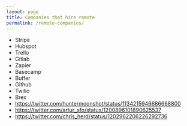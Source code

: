 ```yaml
---
layout: page
title: Companies that hire remote
permalink: /remote-companies/
---
```

 - Stripe
 - Hubspot
 - Trello
 - Gitlab
 - Zapier
 - Basecamp
 - Buffer
 - Github
 - Twilio
 - Brex
 - https://twitter.com/huntermoonshot/status/1134215946686668800 
 - https://twitter.com/artur_sfo/status/1200896101890625537
 - https://twitter.com/chris_herd/status/1202962206226292736
